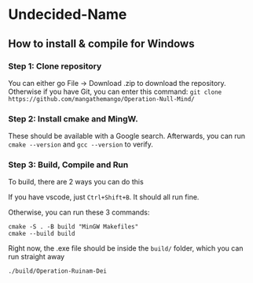 # Undecided-Name

## How to install & compile for Windows

### Step 1: Clone repository
You can either go File -> Download .zip to download the repository. Otherwise if you have Git, you can enter this command:
```git clone https://github.com/mangathemango/Operation-Null-Mind/```

### Step 2: Install cmake and MingW.
These should be available with a Google search. Afterwards, you can run `cmake --version` and `gcc --version` to verify.

### Step 3: Build, Compile and Run
To build, there are 2 ways you can do this

If you have vscode, just `Ctrl+Shift+B`. It should all run fine.

Otherwise, you can run these 3 commands:
```
cmake -S . -B build "MinGW Makefiles"
cmake --build build
```

Right now, the .exe file should be inside the `build/` folder, which you can run straight away

```
./build/Operation-Ruinam-Dei
```
